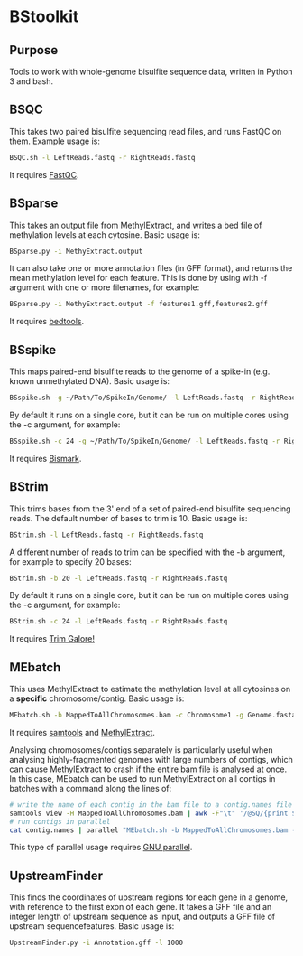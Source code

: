 # BStoolkit
## Purpose
Tools to work with whole-genome bisulfite sequence data, written in Python 3 and bash.
## BSQC
This takes two paired bisulfite sequencing read files, and runs FastQC on them. Example usage is:
```bash
BSQC.sh -l LeftReads.fastq -r RightReads.fastq
```
It requires [FastQC](https://www.bioinformatics.babraham.ac.uk/projects/fastqc/).
## BSparse
This takes an output file from MethylExtract, and writes a bed file of methylation levels at each cytosine. Basic usage is:
```bash
BSparse.py -i MethyExtract.output
``` 
It can also take one or more annotation files (in GFF format), and returns the mean methylation level for each feature. This is done by using with -f argument with one or more filenames, for example:
```bash
BSparse.py -i MethyExtract.output -f features1.gff,features2.gff
```
It requires [bedtools](http://bedtools.readthedocs.io/en/latest/).
## BSspike
This maps paired-end bisulfite reads to the genome of a spike-in (e.g. known unmethylated DNA). Basic usage is:
```bash
BSspike.sh -g ~/Path/To/SpikeIn/Genome/ -l LeftReads.fastq -r RightReads.fastq
```
By default it runs on a single core, but it can be run on multiple cores using the -c argument, for example:
```bash
BSspike.sh -c 24 -g ~/Path/To/SpikeIn/Genome/ -l LeftReads.fastq -r RightReads.fastq
```
It requires [Bismark](https://github.com/FelixKrueger/Bismark).
## BStrim
This trims bases from the 3' end of a set of paired-end bisulfite sequencing reads. The default number of bases to trim is 10. Basic usage is:
```bash
BStrim.sh -l LeftReads.fastq -r RightReads.fastq
```
A different number of reads to trim can be specified with the -b argument, for example to specify 20 bases:
```bash
BStrim.sh -b 20 -l LeftReads.fastq -r RightReads.fastq
```
By default it runs on a single core, but it can be run on multiple cores using the -c argument, for example:
```bash
BStrim.sh -c 24 -l LeftReads.fastq -r RightReads.fastq
```
It requires [Trim Galore!](https://www.bioinformatics.babraham.ac.uk/projects/trim_galore/)
## MEbatch
This uses MethylExtract to estimate the methylation level at all cytosines on a **specific** chromosome/contig. Basic usage is:
```bash
MEbatch.sh -b MappedToAllChromosomes.bam -c Chromosome1 -g Genome.fasta
```
It requires [samtools](http://www.htslib.org/) and [MethylExtract](http://bioinfo2.ugr.es/MethylExtract/).

Analysing chromosomes/contigs separately is particularly useful when analysing highly-fragmented genomes with large numbers of contigs, which can cause MethylExtract to crash if the entire bam file is analysed at once. In this case, MEbatch can be used to run MethylExtract on all contigs in batches with a command along the lines of:
```bash
# write the name of each contig in the bam file to a contig.names file
samtools view -H MappedToAllChromosomes.bam | awk -F"\t" '/@SQ/{print $2}' |  cut -d":" -f2 > contig.names
# run contigs in parallel
cat contig.names | parallel "MEbatch.sh -b MappedToAllChromosomes.bam -c {} -g Genome.fasta"
```
This type of parallel usage requires [GNU parallel](https://www.gnu.org/software/parallel/).
## UpstreamFinder
This finds the coordinates of upstream regions for each gene in a genome, with reference to the first exon of each gene. It takes a GFF file and an integer length of upstream sequence as input, and outputs a GFF file of upstream sequencefeatures. Basic usage is:
```bash
UpstreamFinder.py -i Annotation.gff -l 1000
```
